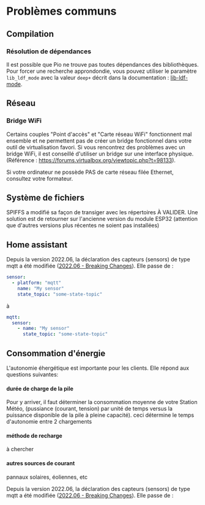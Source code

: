 # Problèmes communs

## Compilation

### Résolution de dépendances

Il est possible que Pio ne trouve pas toutes dépendances des bibliothèques. Pour forcer une recherche approndondie, vous pouvez utiliser le paramètre ```lib_ldf_mode``` avec la valeur ```deep+``` décrit dans la documentation : [lib-ldf-mode](https://docs.platformio.org/en/stable/projectconf/section_env_library.html#lib-ldf-mode).

## Réseau

### Bridge WiFi

Certains couples "Point d'accès" et "Carte réseau WiFi" fonctionnent mal ensemble et ne permettent pas de créer un bridge fonctionnel dans votre outil de virtualisation favori. Si vous rencontrez des problèmes avec un bridge WiFi, il est conseillé d'utiliser un bridge sur une interface physique. (Référence : https://forums.virtualbox.org/viewtopic.php?t=98133).

Si votre ordinateur ne possède PAS de carte réseau filée Ethernet, consultez votre formateur.

## Système de fichiers

SPIFFS a modifié sa façon de transiger avec les répertoires À VALIDER. Une solution est de retourner sur l'ancienne version du module ESP32 (attention que d'autres versions plus récentes ne soient pas installées)

## Home assistant

Depuis la version 2022.06, la déclaration des capteurs (sensors) de type mqtt a été modifiée ([2022.06 - Breaking Changes](https://www.home-assistant.io/blog/2022/06/01/release-20226/#breaking-changes)). Elle passe de :

```yaml
sensor:
  - platform: "mqtt"
    name: "My sensor"
    state_topic: "some-state-topic"
```

à

```yaml
mqtt:
  sensor:
    - name: "My sensor"
      state_topic: "some-state-topic"
```

## Consommation d'énergie

L'autonomie éhergétique est importante pour les clients. Elle répond aux questions suivantes:
#### durée de charge de la pile
Pour y arriver, il faut déterminer la consommation moyenne de votre Station Météo, (pussiance (courant, tension) par unité de temps versus la puissance disponible de la pile à pleine capacité). ceci détermine le temps d'autonomie entre 2 chargements
#### méthode de recharge
à chercher
#### autres sources de courant
pannaux solaires, éoliennes, etc

Depuis la version 2022.06, la déclaration des capteurs (sensors) de type mqtt a été modifiée ([2022.06 - Breaking Changes](https://www.home-assistant.io/blog/2022/06/01/release-20226/#breaking-changes)). Elle passe de :
